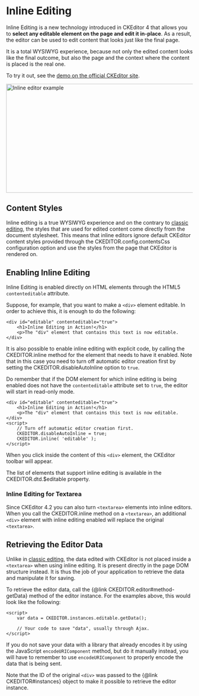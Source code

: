 # Inline Editing

Inline Editing is a new technology introduced in CKEditor 4 that allows you to **select any editable element on the page and edit it in-place**. As a result, the editor can be used to edit content that looks just like the final page.

It is a total WYSIWYG experience, because not only the edited content looks like the final outcome, but also the page and the context where the content is placed is the real one. 

To try it out, see the [demo on the official CKEditor site](http://ckeditor.com/demo#inline).

<img src="guides/dev_ckeditor_js_load/inline_example.png" alt="Inline editor example" width="585" height="294">

## Content Styles

Inline editing is a true WYSIWYG experience and on the contrary to [classic editing](#!/guide/dev_framed), the styles that are used for edited content come directly from the document stylesheet. This means that inline editors ignore default CKEditor content styles provided through the CKEDITOR.config.contentsCss configuration option and use the styles from the page that CKEditor is rendered on.

## Enabling Inline Editing

Inline Editing is enabled directly on HTML elements through the HTML5 `contenteditable` attribute.

Suppose, for example, that you want to make a `<div>` element editable. In order to achieve this, it is enough to do the following:

	<div id="editable" contenteditable="true">
		<h1>Inline Editing in Action!</h1>
		<p>The "div" element that contains this text is now editable.
	</div>

It is also possible to enable inline editing with explicit code, by calling the CKEDITOR.inline method for the element that needs to have it enabled. Note that in this case you need to turn off automatic editor creation first by setting the CKEDITOR.disableAutoInline option to `true`.

Do remember that if the DOM element for which inline editing is being enabled does not have the `contenteditable` attribute set to `true`, the editor will start in read-only mode.

	<div id="editable" contenteditable="true">
		<h1>Inline Editing in Action!</h1>
		<p>The "div" element that contains this text is now editable.
	</div>
	<script>
		// Turn off automatic editor creation first.
		CKEDITOR.disableAutoInline = true;
		CKEDITOR.inline( 'editable' );
	</script>

When you click inside the content of this `<div>` element, the CKEditor toolbar will appear.

<p class="tip">
	The list of elements that support inline editing is available in the CKEDITOR.dtd.$editable property.
</p>

### Inline Editing for Textarea

Since CKEditor 4.2 you can also turn `<textarea>` elements into inline editors. When you call the CKEDITOR.inline method on a `<textarea>`, an additional `<div>` element with inline editing enabled will replace the original `<textarea>`.

## Retrieving the Editor Data

Unlike in [classic editing](#!/guide/dev_framed), the data edited with CKEditor is not placed inside a `<textarea>` when using inline editing. It is present directly in the page DOM structure instead. It is thus the job of your application to retrieve the data and manipulate it for saving.

To retrieve the editor data, call the {@link CKEDITOR.editor#method-getData} method of the editor instance. For the examples above, this would look like the following:

	<script>
		var data = CKEDITOR.instances.editable.getData();

		// Your code to save "data", usually through Ajax.
	</script>

<p class="tip">
	If you do not save your data with a library that already encodes it by using the JavaScript <code>encodeURIComponent</code> method, but do it manually instead, you will have to remember to use <code>encodeURIComponent</code> to properly encode the data that is being sent.
</p>

Note that the ID of the original `<div>` was passed to the {@link CKEDITOR#instances} object to make it possible to retrieve the editor instance.